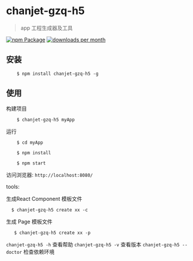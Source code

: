 # chanjet-gzq-h5
> app 工程生成器及工具

[![npm Package](https://img.shields.io/npm/v/chanjet-gzq-h5.svg?style=flat-square)](https://www.npmjs.org/package/chanjet-gzq-h5)  [![downloads per month](http://img.shields.io/npm/dm/chanjet-gzq-h5.svg)](https://www.npmjs.org/package/chanjet-gzq-h5)

## 安装
```
    $ npm install chanjet-gzq-h5 -g
```

## 使用

构建项目
```
    $ chanjet-gzq-h5 myApp
```

运行
```
    $ cd myApp
    
    $ npm install
    
    $ npm start
```

访问浏览器: ` http://localhost:8080/ `



tools:

生成React Component 模板文件
```
  $ chanjet-gzq-h5 create xx -c
```


生成 Page 模板文件
```
   $ chanjet-gzq-h5 create xx -p
```

`chanjet-gzq-h5 -h` 查看帮助
`chanjet-gzq-h5 -v` 查看版本
`chanjet-gzq-h5 --doctor` 检查依赖环境